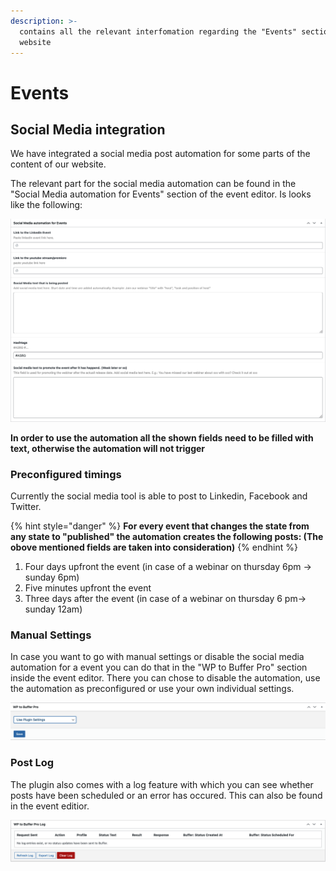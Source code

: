 ```yaml
---
description: >-
  contains all the relevant interfomation regarding the "Events" section on our
  website
---
```


# Events

## Social Media integration

We have integrated a social media post automation for some parts of the content of our website.

The relevant part for the social media automation can be found in the "Social Media automation for Events" section of the event editor. Is looks like the following:

![Screenshot of the "Social Media automation for Events" section of the event editor ](<../.gitbook/assets/Bildschirmfoto 2021-10-02 um 12.31.55.png>)

**In order to use the automation all the shown fields need to be filled with text, otherwise the automation will not trigger**

### Preconfigured timings

Currently the social media tool is able to post to Linkedin, Facebook and Twitter.&#x20;

{% hint style="danger" %}
**For every event that changes the state from any state to "published" the automation creates the following posts: (The obove mentioned fields are taken into consideration)**
{% endhint %}

1. Four days upfront the event (in case of a webinar on thursday 6pm -> sunday 6pm)
2. Five minutes upfront the event
3. Three days after the event (in case of a webinar on thursday 6 pm-> sunday 12am)

### Manual Settings

In case you want to go with manual settings or disable the social media automation for a event you can do that in the "WP to Buffer Pro" section inside the event editor. There you can chose to disable the automation, use the automation as preconfigured or use your own individual settings.

![Screenshot of social media settings dropdown](<../.gitbook/assets/Bildschirmfoto 2021-10-03 um 08.28.16.png>)

### Post Log

The plugin also comes with a log feature with which you can see whether posts have been scheduled or an error has occured. This can also be found in the event editior.

![Screenshot of the social media pluging log feature](<../.gitbook/assets/Bildschirmfoto 2021-10-03 um 08.35.10.png>)
